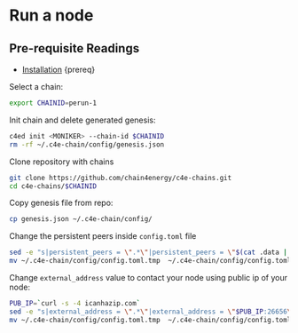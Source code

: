 <!--
order: 6
-->

# Run a node


## Pre-requisite Readings

- [Installation](quickstart/install-binary.md) {prereq}


Select a chain:
```bash
export CHAINID=perun-1
```

Init chain and delete generated genesis:
```bash
c4ed init <MONIKER> --chain-id $CHAINID
rm -rf ~/.c4e-chain/config/genesis.json
```

Clone repository with chains
```bash
git clone https://github.com/chain4energy/c4e-chains.git
cd c4e-chains/$CHAINID
```

Copy genesis file from repo:
```bash
cp genesis.json ~/.c4e-chain/config/
```

Change the persistent peers inside `config.toml` file

```bash
sed -e "s|persistent_peers = \".*\"|persistent_peers = \"$(cat .data | grep -oP 'Persistent peers\s+\K\S+')\"|g" ~/.c4e-chain/config/config.toml > ~/.c4e-chain/config/config.toml.tmp
mv ~/.c4e-chain/config/config.toml.tmp  ~/.c4e-chain/config/config.toml
```


Change `external_address` value to contact your node using public ip of your node:
```bash
PUB_IP=`curl -s -4 icanhazip.com`
sed -e "s|external_address = \".*\"|external_address = \"$PUB_IP:26656\"|g" ~/.c4e-chain/config/config.toml > ~/.c4e-chain/config/config.toml.tmp
mv ~/.c4e-chain/config/config.toml.tmp  ~/.c4e-chain/config/config.toml
```


